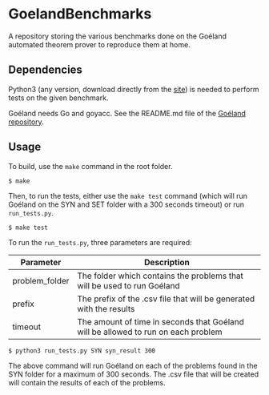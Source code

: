 # GoelandBenchmarks

A repository storing the various benchmarks done on the Goéland automated theorem prover to reproduce them at home.

## Dependencies

Python3 (any version, download directly from the [site](https://www.python.org/downloads/)) is needed to perform tests on the given benchmark.

Goéland needs Go and goyacc. See the README.md file of the [Goéland repository](https://github.com/GoelandProver/Goeland).

## Usage

To build, use the `make` command in the root folder.

```console
$ make
```

Then, to run the tests, either use the `make test` command (which will run Goéland on the SYN and SET folder with a 300 seconds timeout) or run `run_tests.py`.

```console
$ make test
```

To run the `run_tests.py`, three parameters are required:

| Parameter | Description |
|--------------------------|-----------|
| problem_folder | The folder which contains the problems that will be used to run Goéland |
| prefix | The prefix of the .csv file that will be generated with the results |
| timeout | The amount of time in seconds that Goéland will be allowed to run on each problem |


```console
$ python3 run_tests.py SYN syn_result 300
```

The above command will run Goéland on each of the problems found in the SYN folder for a maximum of 300 seconds. The .csv file that will be created will contain the results of each of the problems.